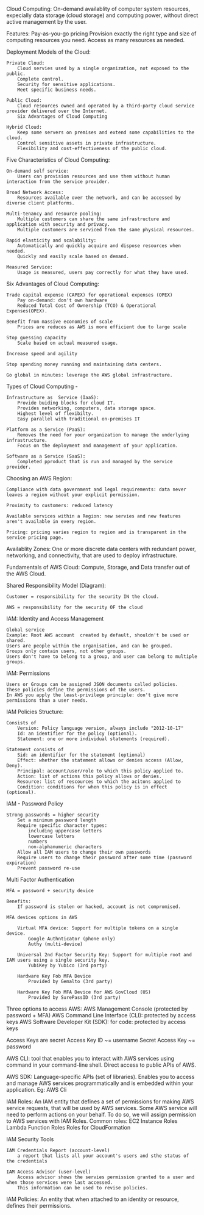 Cloud Computing: On-demand availablity of computer system resources, expecially data storage (cloud storage) and computing power, without direct active management by the user.

Features:
Pay-as-you-go pricing
Provision exactly the right type and size of computing resources you need.
Access as many resources as needed.

Deployment Models of the Cloud:

    Private Cloud:
        Cloud servies used by a single organization, not exposed to the public.
        Complete control.
        Security for sensitive applications.
        Meet specific business needs.

    Public Cloud:
        Cloud resources owned and operated by a third-party cloud service provider delivered over the Internet.
        Six Advantages of Cloud Computing

    Hybrid Cloud:
        Keep some servers on premises and extend some capabilities to the cloud.
        Control sensitive assets in private infrastructure.
        Flexibility and cost-effectiveness of the public cloud.

Five Characteristics of Cloud Computing:

    On-demand self service:
        Users can provision resources and use them without human interaction from the service provider.

    Broad Network Access:
        Resources available over the network, and can be accessed by diverse client platforms.

    Multi-tenancy and resource pooling:
        Multiple customers can share the same infrastructure and application with security and privacy.
        Multiple customers are serviced from the same physical resources.

    Rapid elasticity and scalability:
        Automatically and quickly acquire and dispose resources when needed.
        Quickly and easily scale based on demand.

    Measured Service:
        Usage is measured, users pay correctly for what they have used.

Six Advantages of Cloud Computing:

    Trade capital expense (CAPEX) for operational expenses (OPEX)
        Pay on-demand: don't own hardware
        Reduced Total Cost of Ownership (TCO) & Operational Expenses(OPEX).

    Benefit from massive economies of scale
        Prices are reduces as AWS is more efficient due to large scale

    Stop guessing capacity
        Scale based on actual measured usage.

    Increase speed and agility

    Stop spending money running and maintaining data centers.

    Go global in minutes: leverage the AWS global infrastructure.

Types of Cloud Computing -

    Infrastructure as  Service (IaaS):
        Provide buiding blocks for cloud IT.
        Provides networking, computers, data storage space.
        Highest level of flexibilty.
        Easy parallel with traditional on-premises IT

    Platform as a Service (PaaS):
        Removes the need for your organization to manage the underlying infrastructure.
        Focus on the deployment and management of your application.

    Software as a Service (SaaS):
        Completed pproduct that is run and managed by the service provider.

Choosing an AWS Region:

    Compliance with data government and legal requirements: data never leaves a region without your explicit permission.

    Proximity to customers: reduced latency

    Available services within a Region: new servies and new features aren't available in every region.

    Pricing: pricing varies region to region and is transparent in the service pricing page.

Availablity Zones: One or more discrete data centers with redundant power, networking, and connectivity, that are used to deploy infrastructure.

Fundamentals of AWS Cloud: Compute, Storage, and Data transfer out of the AWS Cloud.

Shared Responsibility Model (Diagram):

    Customer = responsibility for the security IN the cloud.

    AWS = responsibility for the security OF the cloud

IAM: Identity and Access Management

    Global service
    Example: Root AWS account  created by default, shouldn't be used or shared.
    Users are people within the organisation, and can be grouped.
    Groups only contain users, not other groups.
    Users don't have to belong to a group, and user can belong to multiple groups.

IAM: Permissions

    Users or Groups can be assigned JSON documents called policies.
    These policies define the permissions of the users.
    In AWS you apply the least-privilege principle: don't give more permissions than a user needs.

IAM Policies Structure:

    Consists of
        Version: Policy language version, always include "2012-10-17"
        Id: an identifier for the policy (optional).
        Statement: one or more individual statements (required).

    Statement consists of
        Sid: an identifier for the statement (optional)
        Effect: whether the statement allows or denies access (Allow, Deny).
        Principal: account/user/role to which this policy applied to.
        Action: list of actions this policy allows or denies.
        Resource: list of rescources to which the acitons applied to
        Condition: conditions for when this policy is in effect (optional).

IAM - Password Policy

    Strong passwords = higher security
        Set a minimum password length
        Require specific character types:
            including uppercase letters
            lowercase letters
            numbers
            non-alphanumeric characters
        Allow all IAM users to change their own passwords
        Require users to change their password after some time (password expiration)
        Prevent password re-use

Multi Factor Authentication

    MFA = password + security device

    Benefits:
        If password is stolen or hacked, account is not compromised.

    MFA devices options in AWS

        Virtual MFA device: Support for multiple tokens on a single device.
            Google Authnticator (phone only)
            Authy (multi-device)

        Universal 2nd Factor Security Key: Support for multiple root and IAM users using a single security key.
            YubiKey by Yubico (3rd party)

        Hardware Key Fob MFA Device
            Provided by Gemalto (3rd party)

        Hardware Key Fob MFA Device for AWS GovCloud (US)
            Provided by SurePassID (3rd party)

Three options to access AWS:
AWS Management Console (protected by password + MFA)
AWS Command Line Interface (CLI): protected by access keys
AWS Software Developer Kit (SDK): for code: protected by access keys

Access Keys are secret
Access Key ID ~= username
Secret Access Key ~= password

AWS CLI: tool that enables you to interact with AWS services using command in your command-line shell. Direct access to public APIs of AWS.

AWS SDK: Language-specific APIs (set of libraries). Enables you to access and manage AWS services programmatically and is embedded within your application.
Eg: AWS Cli

IAM Roles: An IAM entity that defines a set of permissions for making AWS service requests, that will be used by AWS services.
Some AWS service will need to perform actions on your behalf. To do so, we will assign permission to AWS services with IAM Roles.
Common roles:
EC2 Instance Roles
Lambda Function Roles
Roles for CloudFormation

IAM Security Tools

    IAM Credentials Report (account-level)
        a report that lists all your account's users and sthe status of the credentials

    IAM Access Advisor (user-level)
        Access advisor shows the servies permission granted to a user and when those services were last accessed.
        This information can be used to revise policies.

IAM Policies: An entity that when attached to an identity or resource, defines their permissions.
